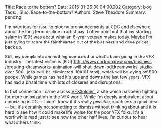 Title: Race to the bottom?
Date: 2015-01-26 00:04:00.002
Category: blog
Tags: , 
Slug: Race-to-the-bottom?
Authors: Steve Theodore
Summary: pending

I'm notorious for issuing gloomy pronouncements at GDC and elsewhere about the
long term decline in artist pay.  I often point out that my starting salary in
1995 was about what an 6-year veteran makes today.  Maybe I'm just trying to
scare the fainthearted out of the business and drive prices back up.  
  
Still, my complaints are nothing compared to what's been going in the VFX
industry.  The latest victim is [PDI](http://www.cartoonbrew.com/business
/breaking-dreamworks-animation-will-shut-down-pdidreamworks-studio-over-500
-jobs-will-be-eliminated-108161.html), which will be laying off 500 people.
While games has had it's ups and downs the last few years, VFX has had a
brutal time with lots of closures and disruptions.  
  
In that connection I came across [VFXSoldier
](https://vfxsoldier.wordpress.com/), a site which has been fighting for more
unionization in the VFX world.  While I'm deeply ambivalent about unionizing
in CG -- I don't know if it's really _possible,_ much less a good idea -- but
it's certainly not something to dismiss without thinking about and it is hard
to see how it could make life worse for the poor VFX folks.  It's a worthwhile
read just to see how the other half lives. I'm curious to hear what others
think.  
  
  


